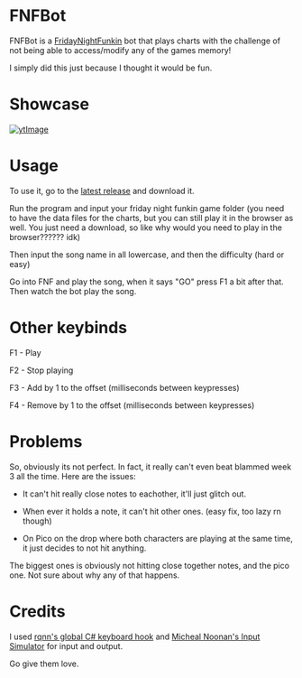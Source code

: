 # FNFBot
FNFBot is a [FridayNightFunkin](https://ninja-muffin24.itch.io/funkin) bot that plays charts with the challenge of not being able to access/modify any of the games memory!

I simply did this just because I thought it would be fun.

# Showcase
[![ytImage](https://img.youtube.com/vi/yFKJskWfiG8/0.jpg)](https://www.youtube.com/watch?v=yFKJskWfiG8)

# Usage
To use it, go to the [latest release](https://github.com/KadeDev/FNFBot/releases/latest) and download it.

Run the program and input your friday night funkin game folder (you need to have the data files for the charts, but you can still play it in the browser as well. You just need a download, so like why would you need to play in the browser?????? idk)

Then input the song name in all lowercase, and then the difficulty (hard or easy)

Go into FNF and play the song, when it says "GO" press F1 a bit after that.
Then watch the bot play the song.

# Other keybinds
F1 - Play

F2 - Stop playing

F3 - Add by 1 to the offset (milliseconds between keypresses)

F4 - Remove by 1 to the offset (milliseconds between keypresses)

# Problems
So, obviously its not perfect. In fact, it really can't even beat blammed week 3 all the time.
Here are the issues:

- It can't hit really close notes to eachother, it'll just glitch out.

- When ever it holds a note, it can't hit other ones. (easy fix, too lazy rn though)

- On Pico on the drop where both characters are playing at the same time, it just decides to not hit anything.

The biggest ones is obviously not hitting close together notes, and the pico one. Not sure about why any of that happens.

# Credits
I used [rqnn's global C# keyboard hook](https://stackoverflow.com/a/46014022) and [Micheal Noonan's Input Simulator](https://github.com/michaelnoonan/inputsimulator) for input and output.

Go give them love.
